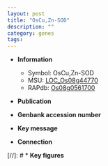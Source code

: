 ```yaml
---
layout: post
title: "OsCu,Zn-SOD"
description: ""
category: genes
tags: 
---
```


* **Information**  
    + Symbol: OsCu,Zn-SOD  
    + MSU: [LOC_Os08g44770](http://rice.uga.edu/cgi-bin/ORF_infopage.cgi?orf=LOC_Os08g44770)  
    + RAPdb: [Os08g0561700](http://rapdb.dna.affrc.go.jp/viewer/gbrowse_details/irgsp1?name=Os08g0561700)  

* **Publication**  

* **Genbank accession number**  

* **Key message**  

* **Connection**  

[//]: # * **Key figures**  


